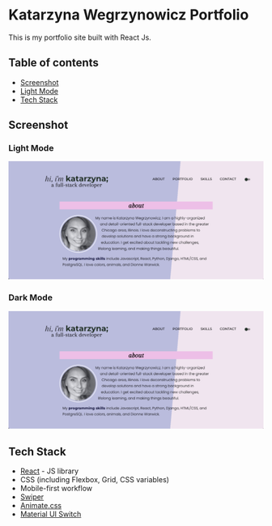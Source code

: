 # Katarzyna Wegrzynowicz Portfolio

This is my portfolio site built with React Js.

## Table of contents

- [Screenshot](#screenshot)
 - [Light Mode](#light-mode)
- [Tech Stack](#tech-stack)


## Screenshot

### Light Mode

![](https://raw.githubusercontent.com/katarzyna-kw/portfolio-website/main/public/screenshot.png)

### Dark Mode
![](https://raw.githubusercontent.com/katarzyna-kw/portfolio-website/main/public/screenshot.png)

## Tech Stack

- [React](https://reactjs.org/) - JS library
- CSS (including Flexbox, Grid, CSS variables)
- Mobile-first workflow
- [Swiper](https://swiperjs.com/)
- [Animate.css](https://animate.style/)
- [Material UI Switch](https://mui.com/material-ui/react-switch/)